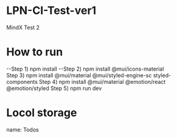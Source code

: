 # LPN-CI-Test-ver1
MindX Test 2
# How to run
--Step 1) npm install
--Step 2)
npm install @mui/icons-material   
Step 3)
npm install @mui/material @mui/styled-engine-sc styled-components
Step 4)
npm install @mui/material @emotion/react @emotion/styled
Step 5)
npm run dev
# Locol storage
name: Todos
